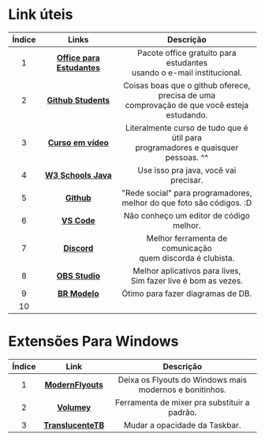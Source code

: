 # Link úteis

| Índice | Links | Descrição |
|:------:|:-----:|:---------:|
| 1  | **[Office para Estudantes](https://www.microsoft.com/pt-br/education/products/office)** | Pacote office gratuito para estudantes <br> usando o e-mail institucional. |
| 2  | **[Github Students](https://education.github.com/students)** | Coisas boas que o github oferece, precisa de uma <br> comprovação de que você esteja estudando. |
| 3 | **[Curso em vídeo](https://www.cursoemvideo.com)** | Literalmente curso de tudo que é útil para <br> programadores e quaisquer pessoas. ^^ |
| 4 | **[W3 Schools Java](w3schools.com/java/default.asp)** | Use isso pra java, você vai precisar. |
| 5 | **[Github](https://github.com)** | "Rede social" para programadores,<br> melhor do que foto são códigos. :D |
| 6 | **[VS Code](https://code.visualstudio.com)** | Não conheço um editor de código melhor. |
| 7 | **[Discord](https://discord.com)** | Melhor ferramenta de comunicação <br> quem discorda é clubista.|
| 8 | **[OBS Studio](https://obsproject.com/pt-br/download)** | Melhor aplicativos para lives,<br> Sim fazer live é bom as vezes. |
| 9 | **[BR Modelo](http://www.sis4.com/brModelo/download.html)** | Ótimo para fazer diagramas de DB. |
| 10 | **[]()** |  |

# Extensões Para Windows

| Índice | Link | Descrição |
|:------:|:----:|:---------:|
| 1 | **[ModernFlyouts](https://www.microsoft.com/store/productId/9MT60QV066RP)** | Deixa os Flyouts do Windows mais modernos e bonitinhos. |
| 2 | **[Volumey](https://www.microsoft.com/store/productId/9MZCQ03MX0S3)** | Ferramenta de mixer pra substituir a padrão. |
| 3 | **[TranslucenteTB](https://www.microsoft.com/store/productId/9PF4KZ2VN4W9)** | Mudar a opacidade da Taskbar. |
